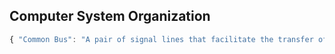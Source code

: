 ## Computer System Organization

```javascript
{ "Common Bus": "A pair of signal lines that facilitate the transfer of multi-bit data from one system to another" }

```


